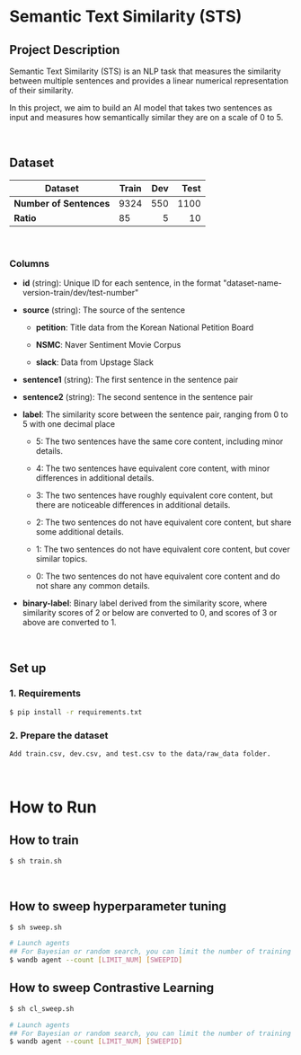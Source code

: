 # Semantic Text Similarity (STS)

## Project Description

Semantic Text Similarity (STS) is an NLP task that measures the similarity between multiple sentences and provides a linear numerical representation of their similarity.

In this project, we aim to build an AI model that takes two sentences as input and measures how semantically similar they are on a scale of 0 to 5.

<br/>

## Dataset 
| Dataset            | Train                    | Dev | Test |
| ------------------ | ----------------------- | --------------: | -----------: |
| **Number of Sentences**        | 9324      |           550 |       1100 |
| **Ratio**        | 85      |           5 |       10 |

<br/>

### Columns
* **id** (string): Unique ID for each sentence, in the format "dataset-name-version-train/dev/test-number"

* **source** (string): The source of the sentence

    * **petition**: Title data from the Korean National Petition Board

    * **NSMC**: Naver Sentiment Movie Corpus

    * **slack**: Data from Upstage Slack

* **sentence1** (string): The first sentence in the sentence pair

* **sentence2** (string): The second sentence in the sentence pair

* **label**: The similarity score between the sentence pair, ranging from 0 to 5 with one decimal place
    * 5: The two sentences have the same core content, including minor details.

    * 4: The two sentences have equivalent core content, with minor differences in additional details.

    * 3: The two sentences have roughly equivalent core content, but there are noticeable differences in additional details.

    * 2: The two sentences do not have equivalent core content, but share some additional details.

    * 1: The two sentences do not have equivalent core content, but cover similar topics.

    * 0: The two sentences do not have equivalent core content and do not share any common details.

* **binary-label**: Binary label derived from the similarity score, where similarity scores of 2 or below are converted to 0, and scores of 3 or above are converted to 1.

<br/>

## Set up

### 1. Requirements

```bash
$ pip install -r requirements.txt
```

### 2. Prepare the dataset

```bash
Add train.csv, dev.csv, and test.csv to the data/raw_data folder.
```

<br/>

# How to Run

## How to train

```bash
$ sh train.sh
```

<br/>

## How to sweep hyperparameter tuning
```bash
$ sh sweep.sh

# Launch agents
## For Bayesian or random search, you can limit the number of training iterations with LIMIT_NUM.
$ wandb agent --count [LIMIT_NUM] [SWEEPID] 
```

## How to sweep Contrastive Learning
```bash
$ sh cl_sweep.sh

# Launch agents
## For Bayesian or random search, you can limit the number of training iterations with LIMIT_NUM.
$ wandb agent --count [LIMIT_NUM] [SWEEPID] 
```
